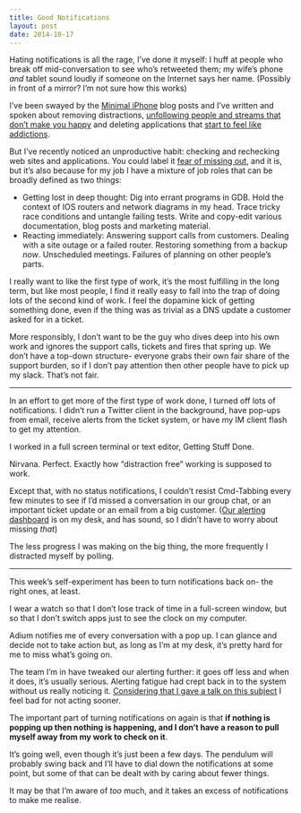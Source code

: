 ```yaml
---
title: Good Notifications
layout: post
date: 2014-10-17
---
```

Hating notifications is all the rage, I&rsquo;ve done it myself: I huff at people who break off mid-conversation to see who&rsquo;s retweeted them; my wife&rsquo;s phone _and_ tablet sound loudly if someone on the Internet says her name. (Possibly in front of a mirror? I&rsquo;m not sure how this works)

I&rsquo;ve been swayed by the [Minimal iPhone][1] blog posts and I&rsquo;ve written and spoken about removing distractions, [unfollowing people and streams that don&rsquo;t make you happy][2] and deleting applications that [start to feel like addictions][3].

But I&rsquo;ve recently noticed an unproductive habit: checking and rechecking web sites and applications. You could label it [fear of missing out][4], and it is, but it&rsquo;s also because for my job I have a mixture of job roles that can be broadly defined as two things:

  * Getting lost in deep thought: Dig into errant programs in GDB. Hold the context of IOS routers and network diagrams in my head. Trace tricky race conditions and untangle failing tests. Write and copy-edit various documentation, blog posts and marketing material.
  * Reacting immediately: Answering support calls from customers. Dealing with a site outage or a failed router. Restoring something from a backup _now_. Unscheduled meetings. Failures of planning on other people&rsquo;s parts.

I really want to like the first type of work, it&rsquo;s the most fulfilling in the long term, but like most people, I find it really easy to fall into the trap of doing lots of the second kind of work. I feel the dopamine kick of getting something done, even if the thing was as trivial as a DNS update a customer asked for in a ticket.

More responsibly, I don&rsquo;t want to be the guy who dives deep into his own work and ignores the support calls, tickets and fires that spring up. We don&rsquo;t have a top-down structure- everyone grabs their own fair share of the support burden, so if I don&rsquo;t pay attention then other people have to pick up my slack. That&rsquo;s not fair.

* * *

In an effort to get more of the first type of work done, I turned off lots of notifications. I didn&rsquo;t run a Twitter client in the background, have pop-ups from email, receive alerts from the ticket system, or have my IM client flash to get my attention.

I worked in a full screen terminal or text editor, Getting Stuff Done.

Nirvana. Perfect. Exactly how &ldquo;distraction free&rdquo; working is supposed to work.

Except that, with no status notifications, I couldn&rsquo;t resist Cmd-Tabbing every few minutes to see if I&rsquo;d missed a conversation in our group chat, or an important ticket update or an email from a big customer. ([Our alerting dashboard][5] is on my desk, and has sound, so I didn&rsquo;t have to worry about missing _that_)

The less progress I was making on the big thing, the more frequently I distracted myself by polling.

* * *

This week&rsquo;s self-experiment has been to turn notifications back on- the right ones, at least.

I wear a watch so that I don&rsquo;t lose track of time in a full-screen window, but so that I don&rsquo;t switch apps just to see the clock on my computer.

Adium notifies me of every conversation with a pop up. I can glance and decide not to take action but, as long as I&rsquo;m at my desk, it&rsquo;s pretty hard for me to miss what&rsquo;s going on.

The team I&rsquo;m in have tweaked our alerting further: it goes off less and when it does, it&rsquo;s usually serious. Alerting fatigue had crept back in to the system without us really noticing it. [Considering that I gave a talk on this subject][6] I feel bad for not acting sooner.

The important part of turning notifications on again is that **if nothing is popping up then nothing is happening, and I don&rsquo;t have a reason to pull myself away from my work to check on it**.

It&rsquo;s going well, even though it&rsquo;s just been a few days. The pendulum will probably swing back and I&rsquo;ll have to dial down the notifications at some point, but some of that can be dealt with by caring about fewer things.

It may be that I&rsquo;m aware of _too_ much, and it takes an excess of notifications to make me realise.

 [1]: https://medium.com/@jakek/the-distraction-free-iphone-or-why-im-happier-since-i-disabled-safari-80f8d525b0d8
 [2]: https://www.insom.me.uk/post/look-at-those-small.html
 [3]: https://www.tumblr.com/
 [4]: https://en.wikipedia.org/wiki/Fear_of_missing_out
 [5]: https://github.com/iwebhosting/retcon
 [6]: https://speakerdeck.com/insom/realtime-monitoring-at-scale


